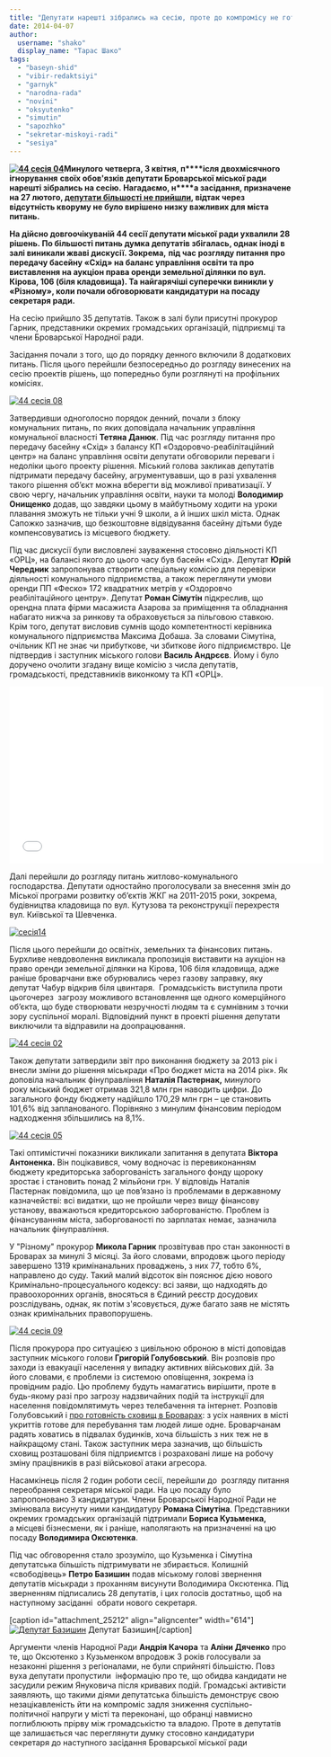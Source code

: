 ```yaml
---
title: "Депутати нарешті зібрались на сесію, проте до компромісу не готові"
date: 2014-04-07
author: 
  username: "shako"
  display_name: "Тарас Шако"
tags: 
  - "baseyn-shid"
  - "vibir-redaktsiyi"
  - "garnyk"
  - "narodna-rada"
  - "novini"
  - "oksyutenko"
  - "simutin"
  - "sapozhko"
  - "sekretar-miskoyi-radi"
  - "sesiya"
---
```


**[![44 сесія 04](https://mpz.brovary.org/wp-content/uploads/2014/04/44-sesiya-04.jpg)](https://mpz.brovary.org/wp-content/uploads/2014/04/44-sesiya-04.jpg)Минулого четверга, 3 квітня, п****ісля двохмісячного ігнорування** **своїх обов'язків** **депутати Броварської міської ради** **нарешті зібрались на сесію. Нагадаємо, н****а засідання, призначене на 27 лютого, [депутати більшості не прийшли](https://mpz.brovary.org/sapozhko-dosi-ne-napisav-zayavi-pro-vidstavku-narodna-rada-viznachilas-iz-svoyim-kandidatom-na-posadu-sekretarya-miskradi/), відтак через відсутність кворуму не було вирішено низку важливих для міста питань.**

**На дійсно довгоочікуваній 44 сесії депутати міської ради ухвалили 28 рішень. По більшості питань думка депутатів збігалась, однак іноді в залі виникали жваві дискусії. Зокрема,** **під час розгляду питання про передачу басейну «Схід» на баланс управління освіти та про виставлення на аукціон права оренди земельної ділянки по вул. Кірова, 106 (біля кладовища). Та найгарячіші суперечки виникли у «Різному», коли почали обговорювати кандидатури на посаду секретаря ради.**

На сесію прийшло 35 депутатів. Також в залі були присутні прокурор Гарник, представники окремих громадських організацій, підприємці та члени Броварської Народної ради.

Засідання почали з того, що до порядку денного включили 8 додаткових питань. Після цього перейшли безпосередньо до розгляду винесених на сесію проектів рішень, що попередньо були розглянуті на профільних комісіях.

[![44 сесія 08](https://mpz.brovary.org/wp-content/uploads/2014/04/44-sesiya-08.jpg)](https://mpz.brovary.org/wp-content/uploads/2014/04/44-sesiya-08.jpg)

Затвердивши одноголосно порядок денний, почали з блоку комунальних питань, по яких доповідала начальник управління комунальної власності **Тетяна Данюк**. Під час розгляду питання про передачу басейну «Схід» з балансу КП «Оздоровчо-реабілітаційний центр» на баланс управління освіти депутати обговорили переваги і недоліки цього проекту рішення. Міський голова закликав депутатів підтримати передачу басейну, агрументувавши, що в разі ухвалення такого рішення об’єкт можна вберегти від можливої приватизації. У свою чергу, начальник управління освіти, науки та молоді **Володимир Онищенко** додав, що завдяки цьому в майбутньому ходити на уроки плавання зможуть не тільки учні 9 школи, а й інших шкіл міста. Однак Сапожко зазначив, що безкоштовне відвідування басейну дітьми буде компенсовуватись із місцевого бюджету.

Під час дискусії були висловлені зауваження стосовно діяльності КП «ОРЦ», на балансі якого до цього часу був басейн «Схід». Депутат **Юрій Чередник** запропонував створити спеціальну комісію для перевірки діяльності комунального підприємства, а також переглянути умови оренди ПП «Феско» 172 квадратних метрів у «Оздоровчо реабілітаційного центру». Депутат **Роман Сімутін** підкреслив, що орендна плата фірми масажиста Азарова за приміщення та обладнання набагато нижча за ринкову та обраховується за пільговою ставкою. Крім того, депутат висловив сумнів щодо компетентності керівника комунального підприємства Максима Добаша. За словами Сімутіна, очільник КП не знає чи прибуткове, чи збиткове його підприємствро. Це підтвердив і заступник міського голови **Василь Андрєєв**. Йому і було доручено очолити згадану вище комісію з числа депутатів, громадськості, представників виконкому та КП «ОРЦ».

<iframe src="//www.youtube.com/embed/Px3qETmrqn8" height="315" width="560" allowfullscreen frameborder="0"></iframe>

Далі перейшли до розгляду питань житлово-комунального господарства. Депутати одностайно проголосували за внесення змін до Міської програми розвитку об’єктів ЖКГ на 2011-2015 роки, зокрема, будівництва кладовища по вул. Кутузова та реконструкції перехрестя вул. Київської та Шевченка.

[![сесія14](https://mpz.brovary.org/wp-content/uploads/2014/04/sesiya14.jpg)](https://mpz.brovary.org/wp-content/uploads/2014/04/sesiya14.jpg)

Після цього перейшли до освітніх, земельних та фінансових питань. Бурхливе невдоволення викликала пропозиція виставити на аукціон на право оренди земельної ділянки на Кірова, 106 біля кладовища, адже раніше броварчани вже обурювались через газову заправку, яку депутат Чабур відкрив біля цвинтаря.  Громадськість виступила проти цьогочерез  загрозу можливого встановлення ще одного комерційного об’єкта, що буде створювати незручності людям та є сумнівним з точки зору суспільної моралі. Відповідний пункт в проекті рішення депутати виключили та відправили на доопрацювання.

[![44 сесія 02](https://mpz.brovary.org/wp-content/uploads/2014/04/44-sesiya-02.jpg)](https://mpz.brovary.org/wp-content/uploads/2014/04/44-sesiya-02.jpg)

Також депутати затвердили звіт про виконання бюджету за 2013 рік і внесли зміни до рішення міськради «Про бюджет міста на 2014 рік». Як доповіла начальник фінуправління **Наталія Пастернак,** минулого року міський бюджет отримав 321,8 млн грн наводить цифри. До загального фонду бюджету надійшло 170,29 млн грн – це становить 101,6% від запланованого. Порівняно з минулим фінансовим періодом надходження збільшились на 8,1%.

[![44 сесія 05](https://mpz.brovary.org/wp-content/uploads/2014/04/44-sesiya-05.jpg)](https://mpz.brovary.org/wp-content/uploads/2014/04/44-sesiya-05.jpg)

Такі оптимістичні показники викликали запитання в депутата **Віктора Антоненка.** Він поцікавився, чому водночас із перевиконанням бюджету кредиторська заборгованість загального фонду щороку зростає і становить понад 2 мільйони грн. У відповідь Наталія Пастернак повідомила, що це пов’язано із проблемами в державному казначействі: всі видатки, що не пройшли через вищу фінансову установу, вважаються кредиторською заборгованістю. Проблем із фінансуванням міста, заборгованості по зарплатах немає, зазначила начальник фінуправління. 

У "Різному" прокурор **Микола Гарник** прозвітував про стан законності в Броварах за минулі 3 місяці. За його словами, впродовж цього періоду завершено 1319 кримінанальних проваджень, з них 77, тобто 6%, направлено до суду. Такий малий відсоток він пояснює дією нового Кримінально-процесуального кодексу: всі заяви, що надходять до правоохоронних органів, вносяться в Єдиний реєстр досудових розслідувань, однак, як потім з'ясовується, дуже багато заяв не містять ознак кримінальних правопорушень.

[![44 сесія 09](https://mpz.brovary.org/wp-content/uploads/2014/04/44-sesiya-09.jpg)](https://mpz.brovary.org/wp-content/uploads/2014/04/44-sesiya-09.jpg)

Після прокурора про ситуацією з цивільною оброною в місті доповідав заступник міського голови **Григорій Голубовський**. Він розповів про заходи із евакуації населення у випадку активних військових дій. За його словами, є проблеми із системою оповіщення, зокрема із провідним радіо. Цю проблему будуть намагатись вирішити, проте в будь-якому разі про загрозу надзвичайних подій та інструкції для населення повідомлятимуть через телебачення та інтернет. Розповів Голубовський і [про готовність сховищ в Броварах](https://mpz.brovary.org/u-vipadku-viyskovih-diy-brovarchanam-radyat-riti-okopchiki-bo-shovishha-v-zhahlivomu-stani/): з усіх наявних в місті укриттів готове для перебування там людей лише одне. Броварчанам радять ховатись в підвалах будинків, хоча більшість з них теж не в найкращому стані. Також заступник мера зазначив, що більшість сховищ розташовані біля підприємтсв і розраховані лише на робочу зміну працівників в разі військової атаки агресора.

Насамкінець після 2 годин роботи сесії, перейшли до  розгляду питання переобрання секретаря міської ради. На цю посаду було запропоновано 3 кандидатури. Члени Броварської Народної Ради не змінювала висунуту ними кандидатуру **Романа Сімутіна**. Представники окремих громадських організацій підтримали **Бориса Кузьменка,** а місцеві бізнесмени, як і раніше, наполягають на призначенні на цю посаду **Володимира Оксютенка**. 

Під час обговорення стало зрозуміло, що Кузьменка і Сімутіна депутатська більшість підтримувати не збирається. Колишній «свободівець» **Петро Базишин** подав міському голові звернення депутатів міськради з проханням висунути Володимира Оксютенка. Під зверненням підписались 28 депутатів, і цих голосів достатньо, щоб на наступному засіданні  обрати нового секретаря.

\[caption id="attachment\_25212" align="aligncenter" width="614"\][![Депутат Базишин](https://mpz.brovary.org/wp-content/uploads/2014/04/44-sesiya-01.jpg)](https://mpz.brovary.org/wp-content/uploads/2014/04/44-sesiya-01.jpg) Депутат Базишин\[/caption\]

Аргументи членів Народної Ради **Андрія Качора** та **Аліни Дяченко** про те, що Оксютенко з Кузьменком впродовж 3 років голосували за незаконні рішення з регіоналами, не були сприйняті більшістю. Повз вуха депутати пропустили  інформацію про те, що обидва кандидати не засудили режим Януковича після кривавих подій. Громадські активісти заявляють, що такими діями депутатська більшість демонструє свою незацікавленість йти на компроміс задля зниження суспільно-політичної напруги у місті та переконані, що обранці навмисно поглиблюють прірву між громадськістю та владою. Проте в депутатів ще залишається час переглянути думку стосовно кандидатури секретаря до наступного засідання Броварської міської ради
